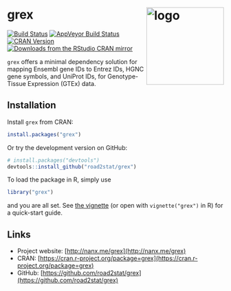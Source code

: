 # grex  <a href="http://nanx.me/grex"><img src="http://nanx.me/images/project-grex.png" align="right" alt="logo" height="180" width="180" /></a>

[![Build Status](https://travis-ci.org/road2stat/grex.svg?branch=master)](https://travis-ci.org/road2stat/grex)
[![AppVeyor Build Status](https://ci.appveyor.com/api/projects/status/github/road2stat/grex?branch=master&svg=true)](https://ci.appveyor.com/project/road2stat/grex)
[![CRAN Version](http://www.r-pkg.org/badges/version/grex)](https://cran.r-project.org/package=grex)
[![Downloads from the RStudio CRAN mirror](http://cranlogs.r-pkg.org/badges/grex)](http://cranlogs.r-pkg.org/badges/grex)

`grex` offers a minimal dependency solution for mapping Ensembl gene IDs to Entrez IDs, HGNC gene symbols, and UniProt IDs, for Genotype-Tissue Expression (GTEx) data.

## Installation

Install `grex` from CRAN:

```r
install.packages("grex")
```

Or try the development version on GitHub:

```r
# install.packages("devtools")
devtools::install_github("road2stat/grex")
```

To load the package in R, simply use

```r
library("grex")
```

and you are all set. See [the vignette](http://nanx.me/grex/doc/) (or open with `vignette("grex")` in R) for a quick-start guide.

## Links

* Project website: [http://nanx.me/grex](http://nanx.me/grex)
* CRAN: [https://cran.r-project.org/package=grex](https://cran.r-project.org/package=grex)
* GitHub: [https://github.com/road2stat/grex](https://github.com/road2stat/grex)
